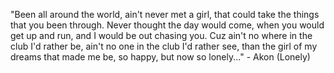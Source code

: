 "Been all around the world, ain't never met a girl, that could take the things that you been through.
 Never thought the day would come, when you would get up and run, and I would be out chasing you.
 Cuz ain't no where in the club I'd rather be, ain't no one in the club I'd rather see, than the girl of my dreams that made me be, so happy, but now so lonely..."
	- Akon (Lonely) 